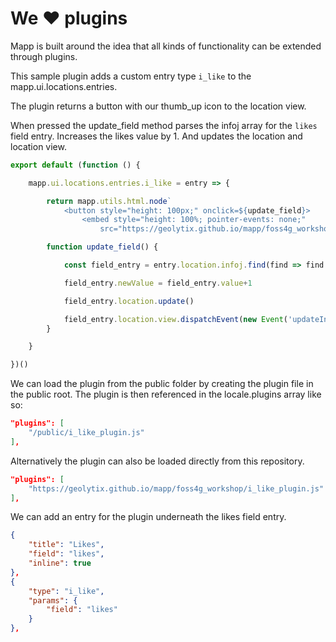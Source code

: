 # We :heart: plugins

Mapp is built around the idea that all kinds of functionality can be extended through plugins.

This sample plugin adds a custom entry type `i_like` to the mapp.ui.locations.entries.

The plugin returns a button with our thumb_up icon to the location view.

When pressed the update_field method parses the infoj array for the `likes` field entry. Increases the likes value by 1. And updates the location and location view.

```js
export default (function () {

    mapp.ui.locations.entries.i_like = entry => {

        return mapp.utils.html.node`
            <button style="height: 100px;" onclick=${update_field}>
                <embed style="height: 100%; pointer-events: none;"
                    src="https://geolytix.github.io/mapp/foss4g_workshop/thumb-up.svg" />`

        function update_field() {

            const field_entry = entry.location.infoj.find(find => find.field === entry.params.field)

            field_entry.newValue = field_entry.value+1

            field_entry.location.update()

            field_entry.location.view.dispatchEvent(new Event('updateInfo'))
        }

    }

})()
```

We can load the plugin from the public folder by creating the plugin file in the public root. The plugin is then referenced in the locale.plugins array like so:

```json
"plugins": [
    "/public/i_like_plugin.js"
],
```

Alternatively the plugin can also be loaded directly from this repository.

```json
"plugins": [
    "https://geolytix.github.io/mapp/foss4g_workshop/i_like_plugin.js"
],
```

We can add an entry for the plugin underneath the likes field entry.

```json
{
    "title": "Likes",
    "field": "likes",
    "inline": true
},
{
    "type": "i_like",
    "params": {
        "field": "likes"
    }
},
```
